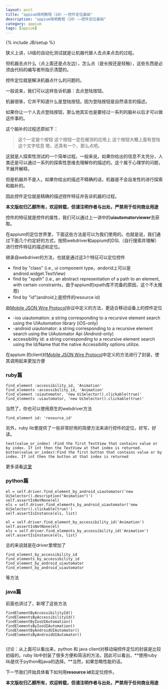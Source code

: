 ```yaml
---
layout: post
title: "appium简明教程（10）——控件定位基础"
description: "appium简明教程（10）——控件定位基础"
category: appium 
tags: [appium]
---
```

{% include JB/setup %}

狭义上讲，UI级的自动化测试就是让机器代替人去点来点去的过程。

但机器去点什么（点上面还是点左边），怎么点（是长按还是轻触），这些东西是必须由代码的编写者所指示清楚的。

控件定位就是解决机器点什么的问题的。

一般说来，我们可以这样告诉机器：去点登陆按钮。

机器很笨，它并不知道什么是登陆按钮。因为登陆按钮是自然语言的描述。

如果你让一个人去点登陆按钮，那么他其实也是要经过一系列的脑补以后才可以做这件事的。

这个脑补的过程还原如下：


> 这个一定是个按钮
> 这个按钮一定在被测的应用上
> 这个按钮大概上面有登陆这个文字信息
> 嗯，还真有一个，那么点吧。


这就是人探索性测试的一个简单过程。一般来说，如果你给出的信息不太充分，人类还是可以通过一系列的探索性思维去理解你的描述的。这个属于心理学的问题，不展开解释。

但是机器并不是人，如果你给出的描述不精确的话，机器是不会自发性的进行探索和脑补的。

因此控件定位就是精确的描述控件特征并告诉机器的过程。

**本文版权归乙醇所有，欢迎转载，但请注明作者与出处，严禁用于任何商业用途**

控件的特征就是控件的属性，我们可以通过上一讲中的**uiautomatorviewer**去获取。

在appium的定位世界里，下面这些方法是可以为我们使用的。也就是说，我们通过下面几个约定好的方式，按照webdriver和appium的DSL（自行搜索并理解）进行控件特征的描述和定位。


继承自webdriver的方法，也就是通过这3个特征可以定位控件

* find by "class" (i.e., ui component type，andorid上可以是android.widget.TextView)
* find by "xpath" (i.e., an abstract representation of a path to an element, with certain constraints，由于appium的xpath库不完备的原因，这个不太推荐)
* find by "id"(android上是控件的resource id)

由[Mobile JSON Wire Protocol](https://code.google.com/p/selenium/source/browse/spec-draft.md?repo=mobile)协议中定义的方法，更适合移动设备上的控件定位

* -ios uiautomation: a string corresponding to a recursive element search using the UIAutomation library (iOS-only)
* -android uiautomator: a string corresponding to a recursive element search using the UiAutomator Api (Android-only)
* accessibility id: a string corresponding to a recursive element search using the Id/Name that the native Accessibility options utilize.

在appium 的client对[Mobile JSON Wire Protocol](https://code.google.com/p/selenium/source/browse/spec-draft.md?repo=mobile)中定义的方法进行了封装，使其调用起来更加方便


### ruby篇

```
find_element :accessibility_id, 'Animation'
find_elements :accessibility_id, 'Animation'
find_element :uiautomator, 'new UiSelector().clickable(true)'
find_elements :uiautomator, 'new UiSelector().clickable(true)'
```

当然了，你也可以使用原生的webdriver方法

```
find_element id: 'resource_id'
```

另外，ruby lib里提供了一些非常好用的简便方法来进行控件的定位，好写，好读。

```
text(value_or_index) :Find the first TextView that contains value or by index. If int then the TextView at that index is returned.
button(value_or_index):Find the first button that contains value or by index. If int then the button at that index is returned
```

更多请看[这里](https://github.com/appium/ruby_lib/blob/master/docs/android_docs.md)

 
### python篇

```
el = self.driver.find_element_by_android_uiautomator('new UiSelector().description("Animation")')
self.assertIsNotNone(el)
els = self.driver.find_elements_by_android_uiautomator('new UiSelector().clickable(true)')
self.assertIsInstance(els, list)

el = self.driver.find_element_by_accessibility_id('Animation')
self.assertIsNotNone(el)
els = self.driver.find_elements_by_accessibility_id('Animation')
self.assertIsInstance(els, list)
```

总的来说就是在driver里增加了

```
find_element_by_accessibility_id
find_elements_by_accessibility_id
find_element_by_android_uiautomator
find_element_by_android_uiautomator

```
等方法

### java篇

前面也讲过了，新增了这些方法

```
findElementByAccessibilityId()
findElementsByAccessibilityId()
findElementByIosUIAutomation()
findElementsByIosUIAutomation()
findElementByAndroidUIAutomator()
findElementsByAndroidUIAutomator()
 
```

讨论：从上面可以看出来，python 和 java client对移动端控件定位的封装是比较初级的。ruby lib中封装了很多方便和简洁的方法，因此可以看出，**使用ruby lib是优于python和java的选择。**当然，如果忽略性能的话。


下一节我们开始具体看下如何用**resource id**去定位控件。

**本文版权归乙醇所有，欢迎转载，但请注明作者与出处，严禁用于任何商业用途**